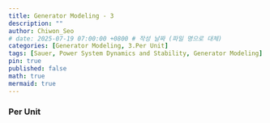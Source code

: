 ```yaml
---
title: Generator Modeling - 3
description: ""
author: Chiwon_Seo
# date: 2025-07-19 07:00:00 +0800 # 작성 날짜 (파일 명으로 대체)
categories: [Generator Modeling, 3.Per Unit]
tags: [Sauer, Power System Dynamics and Stability, Generator Modeling]
pin: true
published: false
math: true
mermaid: true
---
```


### Per Unit